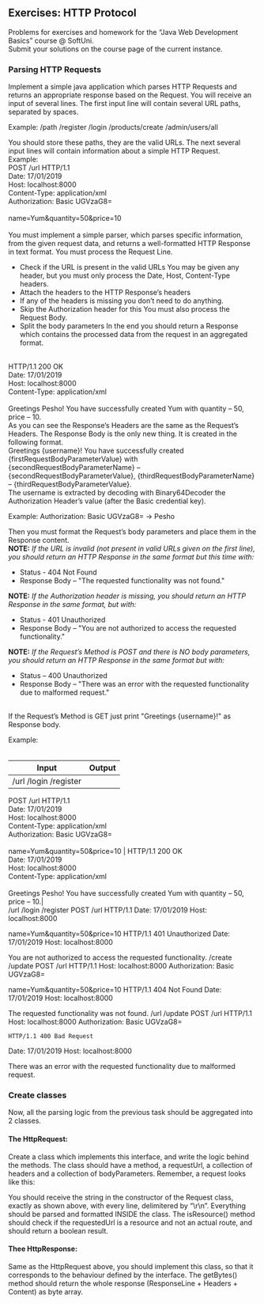 ## Exercises: HTTP Protocol
Problems for exercises and homework for the “Java Web Development Basics” course @ SoftUni.<br/>
Submit your solutions on the course page of the current instance.
### Parsing HTTP Requests
Implement a simple java application which parses HTTP Requests and returns an appropriate response based on the Request. 
You will receive an input of several lines. The first input line will contain several URL paths, separated by spaces. 

Example: /path /register /login /products/create /admin/users/all

You should store these paths, they are the valid URLs.
The next several input lines will contain information about a simple HTTP Request.
<br/>
Example:<br/>
POST /url HTTP/1.1<br/>
Date: 17/01/2019<br/>
Host: localhost:8000<br/>
Content-Type: application/xml<br/>
Authorization: Basic UGVzaG8=<br/>
<br/>
name=Yum&quantity=50&price=10<br/>
<br/>
You must implement a simple parser, which parses specific information, from the given request data, and returns a well-formatted HTTP Response in text format.
You must process the Request Line.
* Check if the URL is present in the valid URLs
	You may be given any header, but you must only process the Date, Host, Content-Type headers.
* Attach the headers to the HTTP Response’s headers
* If any of the headers is missing you don’t need to do anything. 
* Skip the Authorization header for this
	You must also process the Request Body.
* Split the body parameters
In the end you should return a Response which contains the processed data from the request in an aggregated format.
<br/>
HTTP/1.1 200 OK<br/>
Date: 17/01/2019<br/>
Host: localhost:8000<br/>
Content-Type: application/xml<br/>
<br/>
Greetings Pesho! You have successfully created Yum with quantity – 50, price – 10.
<br/>
As you can see the Response’s Headers are the same as the Request’s Headers.
The Response Body is the only new thing. It is created in the following format.
<br/>
Greetings {username}! You have successfully created {firstRequestBodyParameterValue} with {secondRequestBodyParameterName} – {secondRequestBodyParameterValue}, {thirdRequestBodyParameterName} – {thirdRequestBodyParameterValue}.
<br/>
The username is extracted by decoding with Binary64Decoder the Authorization Header’s value (after the Basic credential key).

Example: Authorization: Basic UGVzaG8= -> Pesho

Then you must format the Request’s body parameters and place them in the Response content.
<br/>
**NOTE:** *If the URL is invalid (not present in valid URLs given on the first line), you should return an HTTP Response in the same format but this time with:*<br/>
*	Status - 404 Not Found 
*	Response Body – "The requested functionality was not found."

**NOTE:** *If the Authorization header is missing, you should return an HTTP Response in the same format, but with:*<br/>
*	Status - 401 Unauthorized<br/>
*	Response Body – "You are not authorized to access the requested functionality."

**NOTE:** *If the Request’s Method is POST and there is NO body parameters, you should return an HTTP Response in the same format but with:*<br/>
*	Status – 400 Unauthorized<br/>
*	Response Body – "There was an error with the requested functionality due to malformed request."
<br/>
If the Request’s Method is GET just print "Greetings {username}!" as Response body.

Example:<br/>
<br/>

| Input | Output |
|---|---|
| /url /login /register <br/>
POST /url HTTP/1.1<br/>
Date: 17/01/2019<br/>
Host: localhost:8000<br/>
Content-Type: application/xml<br/>
Authorization: Basic UGVzaG8=<br/>
<br/>
name=Yum&quantity=50&price=10 |
HTTP/1.1 200 OK<br/>
Date: 17/01/2019<br/>
Host: localhost:8000<br/>
Content-Type: application/xml<br/>
<br/>
Greetings Pesho! You have successfully created Yum with quantity – 50, price – 10.|<br/>
/url /login /register
POST /url HTTP/1.1
Date: 17/01/2019
Host: localhost:8000

name=Yum&quantity=50&price=10	HTTP/1.1 401 Unauthorized
Date: 17/01/2019
Host: localhost:8000

You are not authorized to access the requested functionality.
/create /update 
POST /url HTTP/1.1
Host: localhost:8000
Authorization: Basic UGVzaG8=

name=Yum&quantity=50&price=10	HTTP/1.1 404 Not Found
Date: 17/01/2019
Host: localhost:8000

The requested functionality was not found.
/url /update 
POST /url HTTP/1.1
Host: localhost:8000
Authorization: Basic UGVzaG8=

	HTTP/1.1 400 Bad Request
Date: 17/01/2019
Host: localhost:8000

There was an error with the requested functionality due to malformed request.



### Create classes
Now, all the parsing logic from the previous task should be aggregated into 2 classes.

#### The HttpRequest:
 
Create a class which implements this interface, and write the logic behind the methods. The class should have a method, a requestUrl, a collection of headers and a collection of bodyParameters.
Remember, a request looks like this:
 
You should receive the string in the constructor of the Request class, exactly as shown above, with every line, delimitered by “\r\n”. Everything should be parsed and formatted INSIDE the class.
The isResource() method should check if the requestedUrl is a resource and not an actual route, and should return a boolean result.

 #### Thee HttpResponse:
 
Same as the HttpRequest above, you should implement this class, so that it corresponds to the behaviour defined by the interface.
The getBytes() method should return the whole response (ResponseLine + Headers + Content) as byte array.
